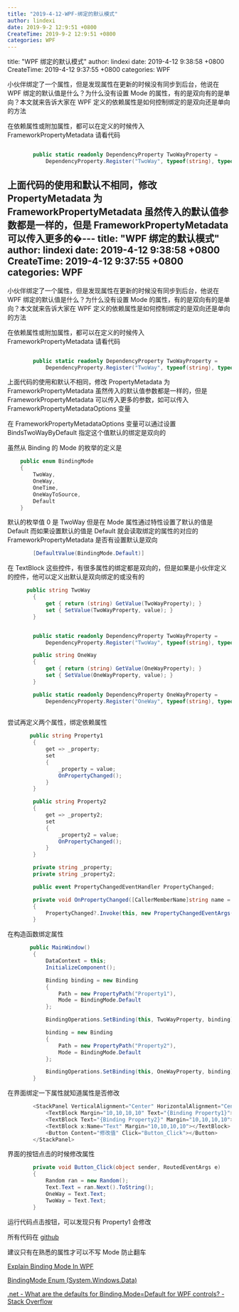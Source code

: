 ```yaml
---
title: "2019-4-12-WPF-绑定的默认模式"
author: lindexi
date: 2019-9-2 12:9:51 +0800
CreateTime: 2019-9-2 12:9:51 +0800
categories: WPF
---
```


title: "WPF 绑定的默认模式"
author: lindexi
date: 2019-4-12 9:38:58 +0800
CreateTime: 2019-4-12 9:37:55 +0800
categories: WPF

<!--more-->



小伙伴绑定了一个属性，但是发现属性在更新的时候没有同步到后台，他说在 WPF 绑定的默认值是什么？为什么没有设置 Mode 的属性，有的是双向有的是单向？本文就来告诉大家在 WPF 定义的依赖属性是如何控制绑定的是双向还是单向的方法

<!--more-->


<!-- csdn -->

在依赖属性或附加属性，都可以在定义的时候传入 FrameworkPropertyMetadata 请看代码

```csharp

        public static readonly DependencyProperty TwoWayProperty =
            DependencyProperty.Register("TwoWay", typeof(string), typeof(MainWindow), new FrameworkPropertyMetadata(""));
```

上面代码的使用和默认不相同，修改 PropertyMetadata 为 FrameworkPropertyMetadata 虽然传入的默认值参数都是一样的，但是 FrameworkPropertyMetadata 可以传入更多的�---
title: "WPF 绑定的默认模式"
author: lindexi
date: 2019-4-12 9:38:58 +0800
CreateTime: 2019-4-12 9:37:55 +0800
categories: WPF
---

小伙伴绑定了一个属性，但是发现属性在更新的时候没有同步到后台，他说在 WPF 绑定的默认值是什么？为什么没有设置 Mode 的属性，有的是双向有的是单向？本文就来告诉大家在 WPF 定义的依赖属性是如何控制绑定的是双向还是单向的方法

<!--more-->


<!-- csdn -->

在依赖属性或附加属性，都可以在定义的时候传入 FrameworkPropertyMetadata 请看代码

```csharp

        public static readonly DependencyProperty TwoWayProperty =
            DependencyProperty.Register("TwoWay", typeof(string), typeof(MainWindow), new FrameworkPropertyMetadata(""));
```

上面代码的使用和默认不相同，修改 PropertyMetadata 为 FrameworkPropertyMetadata 虽然传入的默认值参数都是一样的，但是 FrameworkPropertyMetadata 可以传入更多的参数，如可以传入 FrameworkPropertyMetadataOptions 变量

在 FrameworkPropertyMetadataOptions 变量可以通过设置 BindsTwoWayByDefault 指定这个值默认的绑定是双向的

虽然从 Binding 的 Mode 的枚举的定义是

```csharp
    public enum BindingMode
    {
        TwoWay,
        OneWay,
        OneTime,
        OneWayToSource,
        Default
    }
```

默认的枚举值 0 是 TwoWay 但是在 Mode 属性通过特性设置了默认的值是 Default 而如果设置默认的值是 Default 就会读取绑定的属性的对应的 FrameworkPropertyMetadata 是否有设置默认是双向

```csharp
        [DefaultValue(BindingMode.Default)]

```

在 TextBlock 这些控件，有很多属性的绑定都是双向的，但是如果是小伙伴定义的控件，他可以定义出默认是双向绑定的或没有的

```csharp
      public string TwoWay
        {
            get { return (string) GetValue(TwoWayProperty); }
            set { SetValue(TwoWayProperty, value); }
        }


        public static readonly DependencyProperty TwoWayProperty =
            DependencyProperty.Register("TwoWay", typeof(string), typeof(MainWindow), new FrameworkPropertyMetadata("", FrameworkPropertyMetadataOptions.BindsTwoWayByDefault));

        public string OneWay
        {
            get { return (string) GetValue(OneWayProperty); }
            set { SetValue(OneWayProperty, value); }
        }

        public static readonly DependencyProperty OneWayProperty =
            DependencyProperty.Register("OneWay", typeof(string), typeof(MainWindow), new FrameworkPropertyMetadata("", FrameworkPropertyMetadataOptions.AffectsArrange));
       
```

尝试再定义两个属性，绑定依赖属性

```csharp
       public string Property1
        {
            get => _property; 
            set
            {
                _property = value;
                OnPropertyChanged();
            }
        }

        public string Property2
        {
            get => _property2; 
            set
            {
                _property2 = value;
                OnPropertyChanged();
            }
        }

        private string _property;
        private string _property2;

        public event PropertyChangedEventHandler PropertyChanged;

        private void OnPropertyChanged([CallerMemberName]string name = "")
        {
            PropertyChanged?.Invoke(this, new PropertyChangedEventArgs(name));
        }
```

在构造函数绑定属性

```csharp
       public MainWindow()
        {
            DataContext = this;
            InitializeComponent();

            Binding binding = new Binding
            {
                Path = new PropertyPath("Property1"),
                Mode = BindingMode.Default
            };

            BindingOperations.SetBinding(this, TwoWayProperty, binding);

            binding = new Binding
            {
                Path = new PropertyPath("Property2"),
                Mode = BindingMode.Default
            };

            BindingOperations.SetBinding(this, OneWayProperty, binding);
        }
```

在界面绑定一下属性就知道属性是否修改

```csharp
        <StackPanel VerticalAlignment="Center" HorizontalAlignment="Center">
            <TextBlock Margin="10,10,10,10" Text="{Binding Property1}"></TextBlock>
            <TextBlock Text="{Binding Property2}" Margin="10,10,10,10"></TextBlock>
            <TextBlock x:Name="Text" Margin="10,10,10,10"></TextBlock>
            <Button Content="修改值" Click="Button_Click"></Button>
        </StackPanel>
```

界面的按钮点击的时候修改属性

```csharp
        private void Button_Click(object sender, RoutedEventArgs e)
        {
            Random ran = new Random();
            Text.Text = ran.Next().ToString();
            OneWay = Text.Text;
            TwoWay = Text.Text;
        }
```

运行代码点击按钮，可以发现只有 Property1 会修改

所有代码在 [github](https://github.com/lindexi/lindexi_gd/tree/d8adec7d80ebcc5bd019c2695b9788793286b2c7/CelakercalbochallhiNerjufeeqalchelfu)

建议只有在熟悉的属性才可以不写 Mode 防止翻车

[Explain Binding Mode In WPF](https://www.c-sharpcorner.com/article/explain-binding-mode-in-wpf/ )

[BindingMode Enum (System.Windows.Data)](https://docs.microsoft.com/en-us/dotnet/api/system.windows.data.bindingmode?wt.mc_id=MVP )

[.net - What are the defaults for Binding.Mode=Default for WPF controls? - Stack Overflow](https://stackoverflow.com/questions/1797105/what-are-the-defaults-for-binding-mode-default-for-wpf-controls )

